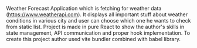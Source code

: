 Weather Forecast Application which is fetching for weather data (https://www.weatherapi.com). It displays all important stuff about weather conditions in various city and user can choose which one he wants to check from static list. Project is made in pure React to show the author's skills in state management, API communication and proper hook implementation. To create this project author used vite bundler combined with babel library.
